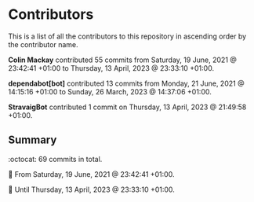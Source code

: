 # Contributors

This is a list of all the contributors to this repository in ascending order by the contributor name.

**Colin Mackay** contributed 55 commits from Saturday, 19 June, 2021 @ 23:42:41 +01:00 to Thursday, 13 April, 2023 @ 23:33:10 +01:00.

**dependabot[bot]** contributed 13 commits from Monday, 21 June, 2021 @ 14:15:16 +01:00 to Sunday, 26 March, 2023 @ 14:37:06 +01:00.

**StravaigBot** contributed 1 commit on Thursday, 13 April, 2023 @ 21:49:58 +01:00.

## Summary

:octocat: 69 commits in total.

:date: From Saturday, 19 June, 2021 @ 23:42:41 +01:00.

:date: Until Thursday, 13 April, 2023 @ 23:33:10 +01:00.


